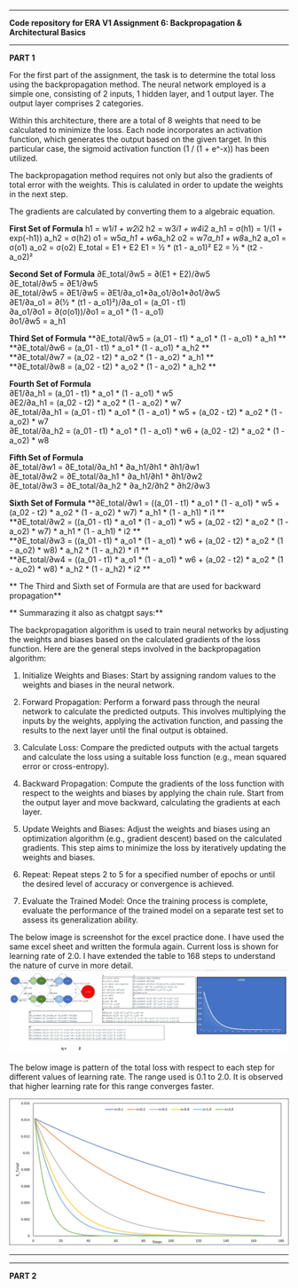 -------------------------------------------------------

**Code repository for ERA V1 Assignment 6: Backpropagation & Architectural Basics**

-------------------------------------------------------

**PART 1**

For the first part of the assignment, the task is to determine the total loss using the backpropagation method. The neural network employed is a simple one, consisting of 2 inputs, 1 hidden layer, and 1 output layer. The output layer comprises 2 categories.

Within this architecture, there are a total of 8 weights that need to be calculated to minimize the loss. Each node incorporates an activation function, which generates the output based on the given target. In this particular case, the sigmoid activation function (1 / (1 + e^-x)) has been utilized.

The backpropagation method requires not only but also the gradients of total error with the weights. This is calulated in order to update the weights in the next step.  

The gradients are calculated by converting them to a algebraic equation.

**First Set of Formula**
h1 = w1*i1 + w2*i2
h2 = w3*i1 + w4*i2
a_h1 = σ(h1) = 1/(1 + exp(-h1))
a_h2 = σ(h2)
o1 = w5*a_h1 + w6*a_h2
o2 = w7*a_h1 + w8*a_h2
a_o1 = σ(o1)
a_o2 = σ(o2)
E_total = E1 + E2
E1 = ½ * (t1 - a_o1)²
E2 = ½ * (t2 - a_o2)²		

**Second Set of Formula**
∂E_total/∂w5 = ∂(E1 + E2)/∂w5					
∂E_total/∂w5 = ∂E1/∂w5					
∂E_total/∂w5 = ∂E1/∂w5 = ∂E1/∂a_o1*∂a_o1/∂o1*∂o1/∂w5					
∂E1/∂a_o1 =  ∂(½ * (t1 - a_o1)²)/∂a_o1 = (a_01 - t1)					
∂a_o1/∂o1 =  ∂(σ(o1))/∂o1 = a_o1 * (1 - a_o1)					
∂o1/∂w5 = a_h1		

**Third Set of Formula**
**∂E_total/∂w5 = (a_01 - t1) * a_o1 * (1 - a_o1) *  a_h1	**				
**∂E_total/∂w6 = (a_01 - t1) * a_o1 * (1 - a_o1) *  a_h2	**				
**∂E_total/∂w7 = (a_02 - t2) * a_o2 * (1 - a_o2) *  a_h1	**				
**∂E_total/∂w8 = (a_02 - t2) * a_o2 * (1 - a_o2) *  a_h2	**

**Fourth Set of Formula**				
∂E1/∂a_h1 = (a_01 - t1) * a_o1 * (1 - a_o1) * w5								
∂E2/∂a_h1 = (a_02 - t2) * a_o2 * (1 - a_o2) * w7								
∂E_total/∂a_h1 = (a_01 - t1) * a_o1 * (1 - a_o1) * w5 +  (a_02 - t2) * a_o2 * (1 - a_o2) * w7								
∂E_total/∂a_h2 = (a_01 - t1) * a_o1 * (1 - a_o1) * w6 +  (a_02 - t2) * a_o2 * (1 - a_o2) * w8		


**Fifth Set of Formula**	
∂E_total/∂w1 = ∂E_total/∂a_h1 * ∂a_h1/∂h1 * ∂h1/∂w1					
∂E_total/∂w2 = ∂E_total/∂a_h1 * ∂a_h1/∂h1 * ∂h1/∂w2					
∂E_total/∂w3 = ∂E_total/∂a_h2 * ∂a_h2/∂h2 * ∂h2/∂w3					
						

**Sixth Set of Formula**
**∂E_total/∂w1 = ((a_01 - t1) * a_o1 * (1 - a_o1) * w5 +  (a_02 - t2) * a_o2 * (1 - a_o2) * w7) * a_h1 * (1 - a_h1) * i1    **												
**∂E_total/∂w2 = ((a_01 - t1) * a_o1 * (1 - a_o1) * w5 +  (a_02 - t2) * a_o2 * (1 - a_o2) * w7) * a_h1 * (1 - a_h1) * i2    **												
**∂E_total/∂w3 = ((a_01 - t1) * a_o1 * (1 - a_o1) * w6 +  (a_02 - t2) * a_o2 * (1 - a_o2) * w8) * a_h2 * (1 - a_h2) * i1    **												
**∂E_total/∂w4 = ((a_01 - t1) * a_o1 * (1 - a_o1) * w6 +  (a_02 - t2) * a_o2 * (1 - a_o2) * w8) * a_h2 * (1 - a_h2) * i2    **


** The Third and Sixth set of Formula are that are used for backward propagation**												

			
** Summarazing it also as chatgpt says:**

The backpropagation algorithm is used to train neural networks by adjusting the weights and biases based on the calculated gradients of the loss function. Here are the general steps involved in the backpropagation algorithm:

1. Initialize Weights and Biases: Start by assigning random values to the weights and biases in the neural network.

2. Forward Propagation: Perform a forward pass through the neural network to calculate the predicted outputs. This involves multiplying the inputs by the weights, applying the activation function, and passing the results to the next layer until the final output is obtained.

3. Calculate Loss: Compare the predicted outputs with the actual targets and calculate the loss using a suitable loss function (e.g., mean squared error or cross-entropy).

4. Backward Propagation: Compute the gradients of the loss function with respect to the weights and biases by applying the chain rule. Start from the output layer and move backward, calculating the gradients at each layer.

5. Update Weights and Biases: Adjust the weights and biases using an optimization algorithm (e.g., gradient descent) based on the calculated gradients. This step aims to minimize the loss by iteratively updating the weights and biases.

6. Repeat: Repeat steps 2 to 5 for a specified number of epochs or until the desired level of accuracy or convergence is achieved.

7. Evaluate the Trained Model: Once the training process is complete, evaluate the performance of the trained model on a separate test set to assess its generalization ability.


The below image is screenshot for the excel practice done. I have used the same excel sheet and written the formula again. Current loss is shown for learning rate of 2.0. I have extended the table to 168 steps to understand the nature of curve in more detail. 
![alt text](https://github.com/saurabhmangal/era1_s6/blob/master/s6_excel_ss_backpropogation.JPG)


The below image is pattern of the total loss with respect to each step for different values of learning rate. The range used is 0.1 to  2.0. It is observed that higher learning rate for this range converges faster.

<img src="https://github.com/saurabhmangal/era1_s6/blob/master/E_total_vs_Learning_rate.png" alt="alt text" width="600px">

-------------------------------------------------------
-------------------------------------------------------

**PART 2**




